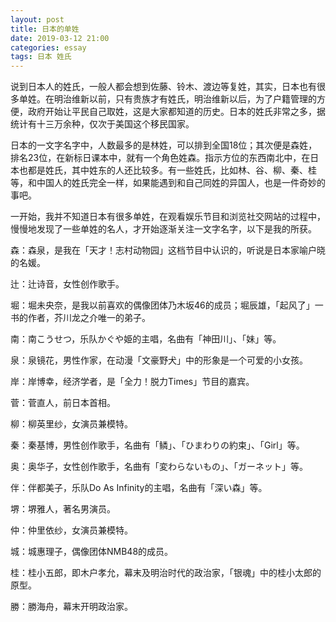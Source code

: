 ```yaml
---
layout: post
title: 日本的单姓
date: 2019-03-12 21:00
categories: essay
tags: 日本 姓氏
---
```


说到日本人的姓氏，一般人都会想到佐藤、铃木、渡边等复姓，其实，日本也有很多单姓。在明治维新以前，只有贵族才有姓氏，明治维新以后，为了户籍管理的方便，政府开始让平民自己取姓，这是大家都知道的历史。日本的姓氏非常之多，据统计有十三万余种，仅次于美国这个移民国家。

日本的一文字名字中，人数最多的是林姓，可以排到全国18位；其次便是森姓，排名23位，在新标日课本中，就有一个角色姓森。指示方位的东西南北中，在日本也都是姓氏，其中姓东的人还比较多。有一些姓氏，比如林、谷、柳、秦、桂等，和中国人的姓氏完全一样，如果能遇到和自己同姓的异国人，也是一件奇妙的事吧。

一开始，我并不知道日本有很多单姓，在观看娱乐节目和浏览社交网站的过程中，慢慢地发现了一些单姓的名人，才开始逐渐关注一文字名字，以下是我的所获。

森：森泉，是我在「天才！志村动物园」这档节目中认识的，听说是日本家喻户晓的名媛。

辻：辻诗音，女性创作歌手。

堀：堀未央奈，是我以前喜欢的偶像团体乃木坂46的成员；堀辰雄，「起风了」一书的作者，芥川龙之介唯一的弟子。

南：南こうせつ，乐队かぐや姫的主唱，名曲有「神田川」、「妹」等。

泉：泉镜花，男性作家，在动漫「文豪野犬」中的形象是一个可爱的小女孩。

岸：岸博幸，经济学者，是「全力！脱力Times」节目的嘉宾。

菅：菅直人，前日本首相。

柳：柳英里纱，女演员兼模特。

秦：秦基博，男性创作歌手，名曲有「鳞」、「ひまわりの約束」、「Girl」等。

奥：奥华子，女性创作歌手，名曲有「変わらないもの」、「ガーネット」等。

伴：伴都美子，乐队Do As Infinity的主唱，名曲有「深い森」等。

堺：堺雅人，著名男演员。

仲：仲里依纱，女演员兼模特。

城：城惠理子，偶像团体NMB48的成员。

桂：桂小五郎，即木户孝允，幕末及明治时代的政治家，「银魂」中的桂小太郎的原型。

勝：勝海舟，幕末开明政治家。